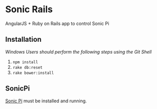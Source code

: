 # Sonic Rails
AngularJS + Ruby on Rails app to control Sonic Pi

## Installation
*Windows Users should perform the following steps using the Git Shell*

1. `npm install`
2. `rake db:reset`
3. `rake bower:install`

## SonicPi
[Sonic Pi](http://sonic-pi.net/) must be installed and running.

